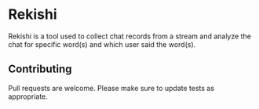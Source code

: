 # Rekishi
Rekishi is a tool used to collect chat records from a stream and analyze the chat for specific word(s) and which user said the word(s).

## Contributing
Pull requests are welcome. Please make sure to update tests as appropriate.
